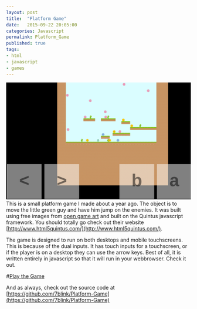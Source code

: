 ```yaml
---
layout: post
title:  "Platform Game"
date:   2015-09-22 20:05:00
categories: Javascript
permalink: Platform_Game
published: true
tags:
- html
- javascript
- games
---
```

![Game Image](/images/Post4-1.png)This is a small platform game I made about a year ago.  The object is to move the little green guy and have him jump on the enemies.  It was built using free images from [open game art](http://opengameart.org/) and built on the Quintus javascript framework.  You should totally go check out their website [http://www.html5quintus.com/](http://www.html5quintus.com/).

The game is designed to run on both desktops and mobile touchscreens.  This is because of the dual inputs.  It has touch inputs for a touchscreen, or if the player is on a desktop they can use the arrow keys.  Best of all, it is written entirely in javascript so that it will run in your webbrowser.  Check it out.

#[Play the Game](https://7blink.github.io/Platform-Game/index.html)

And as always, check out the source code at [https://github.com/7blink/Platform-Game](https://github.com/7blink/Platform-Game)
